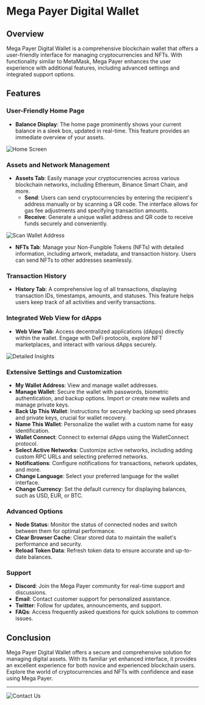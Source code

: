 # Mega Payer Digital Wallet

## Overview
Mega Payer Digital Wallet is a comprehensive blockchain wallet that offers a user-friendly interface for managing cryptocurrencies and NFTs. With functionality similar to MetaMask, Mega Payer enhances the user experience with additional features, including advanced settings and integrated support options.

## Features

### User-Friendly Home Page
- **Balance Display**: The home page prominently shows your current balance in a sleek box, updated in real-time. This feature provides an immediate overview of your assets.

![Home Screen](path_to_your_image_1)

### Assets and Network Management
- **Assets Tab**: Easily manage your cryptocurrencies across various blockchain networks, including Ethereum, Binance Smart Chain, and more.
  - **Send**: Users can send cryptocurrencies by entering the recipient's address manually or by scanning a QR code. The interface allows for gas fee adjustments and specifying transaction amounts.
  - **Receive**: Generate a unique wallet address and QR code to receive funds securely and conveniently.

![Scan Wallet Address](path_to_your_image_2)

- **NFTs Tab**: Manage your Non-Fungible Tokens (NFTs) with detailed information, including artwork, metadata, and transaction history. Users can send NFTs to other addresses seamlessly.

### Transaction History
- **History Tab**: A comprehensive log of all transactions, displaying transaction IDs, timestamps, amounts, and statuses. This feature helps users keep track of all activities and verify transactions.

### Integrated Web View for dApps
- **Web View Tab**: Access decentralized applications (dApps) directly within the wallet. Engage with DeFi protocols, explore NFT marketplaces, and interact with various dApps securely.

![Detailed Insights](path_to_your_image_3)

### Extensive Settings and Customization
- **My Wallet Address**: View and manage wallet addresses.
- **Manage Wallet**: Secure the wallet with passwords, biometric authentication, and backup options. Import or create new wallets and manage private keys.
- **Back Up This Wallet**: Instructions for securely backing up seed phrases and private keys, crucial for wallet recovery.
- **Name This Wallet**: Personalize the wallet with a custom name for easy identification.
- **Wallet Connect**: Connect to external dApps using the WalletConnect protocol.
- **Select Active Networks**: Customize active networks, including adding custom RPC URLs and selecting preferred networks.
- **Notifications**: Configure notifications for transactions, network updates, and more.
- **Change Language**: Select your preferred language for the wallet interface.
- **Change Currency**: Set the default currency for displaying balances, such as USD, EUR, or BTC.

### Advanced Options
- **Node Status**: Monitor the status of connected nodes and switch between them for optimal performance.
- **Clear Browser Cache**: Clear stored data to maintain the wallet's performance and security.
- **Reload Token Data**: Refresh token data to ensure accurate and up-to-date balances.

### Support
- **Discord**: Join the Mega Payer community for real-time support and discussions.
- **Email**: Contact customer support for personalized assistance.
- **Twitter**: Follow for updates, announcements, and support.
- **FAQs**: Access frequently asked questions for quick solutions to common issues.

## Conclusion
Mega Payer Digital Wallet offers a secure and comprehensive solution for managing digital assets. With its familiar yet enhanced interface, it provides an excellent experience for both novice and experienced blockchain users. Explore the world of cryptocurrencies and NFTs with confidence and ease using Mega Payer.

---

![Contact Us](path_to_your_image_4)

